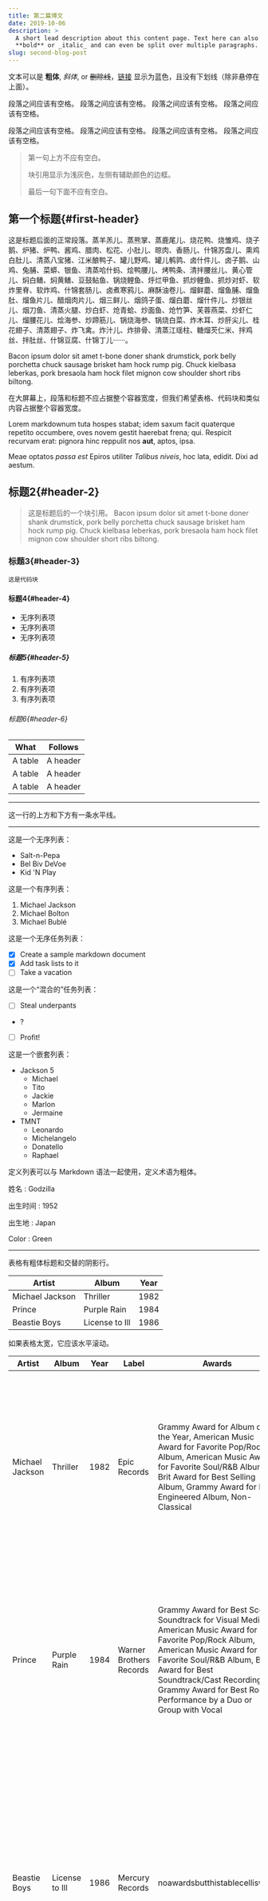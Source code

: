 ```yaml
---
title: 第二篇博文
date: 2019-10-06
description: >
  A short lead description about this content page. Text here can also be
  **bold** or _italic_ and can even be split over multiple paragraphs.
slug: second-blog-post
---
```


文本可以是 **粗体**, _斜体_, or ~~删除线~~，[链接](https://github.com) 显示为蓝色，且没有下划线（除非悬停在上面）。

段落之间应该有空格。 段落之间应该有空格。 段落之间应该有空格。 段落之间应该有空格。

段落之间应该有空格。 段落之间应该有空格。 段落之间应该有空格。 段落之间应该有空格。

> 第一句上方不应有空白。
>
> 块引用显示为浅灰色，左侧有辅助颜色的边框。
>
> 最后一句下面不应有空白。

## 第一个标题{#first-header}

这是标题后面的正常段落。蒸羊羔儿、蒸熊掌、蒸鹿尾儿、烧花鸭、烧雏鸡、烧子鹅、炉猪、炉鸭、酱鸡、腊肉、松花、小肚儿、晾肉、香肠儿、什锦苏盘儿、熏鸡白肚儿、清蒸八宝猪、江米酿鸭子、罐儿野鸡、罐儿鹌鹑、卤什件儿、卤子鹅、山鸡、兔脯、菜蟒、银鱼、清蒸哈什蚂、烩鸭腰儿、烤鸭条、清拌腰丝儿、黄心管儿、焖白鳝、焖黄鳝、豆鼓鲇鱼、锅烧鲤鱼、烀烂甲鱼、抓炒鲤鱼、抓炒对虾、软炸里脊、软炸鸡、什锦套肠儿、卤煮寒鸦儿、麻酥油卷儿、熘鲜蘑、熘鱼脯、熘鱼肚、熘鱼片儿、醋烟肉片儿、烟三鲜儿、烟鸽子蛋、熘白蘑、熘什件儿、炒银丝儿、烟刀鱼、清蒸火腿、炒白虾、炝青蛤、炒面鱼、炝竹笋、芙蓉燕菜、炒虾仁儿、熘腰花儿、烩海参、炒蹄筋儿、锅烧海参、锅烧白菜、炸木耳、炒肝尖儿、桂花翅子、清蒸翅子、炸飞禽。炸汁儿、炸排骨、清蒸江瑶柱、糖熘芡仁米、拌鸡丝、拌肚丝、什锦豆腐、什锦丁儿······。



Bacon ipsum dolor sit amet t-bone doner shank drumstick, pork belly porchetta chuck sausage brisket ham hock rump pig. Chuck kielbasa leberkas, pork bresaola ham hock filet mignon cow shoulder short ribs biltong.

在大屏幕上，段落和标题不应占据整个容器宽度，但我们希望表格、代码块和类似内容占据整个容器宽度。

Lorem markdownum tuta hospes stabat; idem saxum facit quaterque repetito
occumbere, oves novem gestit haerebat frena; qui. Respicit recurvam erat:
pignora hinc reppulit nos **aut**, aptos, ipsa.

Meae optatos *passa est* Epiros utiliter *Talibus niveis*, hoc lata, edidit.
Dixi ad aestum.

## 标题2{#header-2}

> 这是标题后的一个块引用。 Bacon ipsum dolor sit amet t-bone doner shank drumstick, pork belly porchetta chuck sausage brisket ham hock rump pig. Chuck kielbasa leberkas, pork bresaola ham hock filet mignon cow shoulder short ribs biltong.

### 标题3{#header-3}

```
这是代码块
```

#### 标题4{#header-4}

* 无序列表项
* 无序列表项
* 无序列表项

##### 标题5{#header-5}

1. 有序列表项
2. 有序列表项
3. 有序列表项

###### 标题6{#header-6}

| What      | Follows         |
|-----------|-----------------|
| A table   | A header        |
| A table   | A header        |
| A table   | A header        |

----------------

这一行的上方和下方有一条水平线。

----------------

这是一个无序列表：

* Salt-n-Pepa
* Bel Biv DeVoe
* Kid 'N Play

这是一个有序列表：

1. Michael Jackson
2. Michael Bolton
3. Michael Bublé

这是一个无序任务列表：

- [x] Create a sample markdown document
- [x] Add task lists to it
- [ ] Take a vacation

这是一个“混合的”任务列表：

- [ ] Steal underpants
- ?
- [ ] Profit!

这是一个嵌套列表：

* Jackson 5
  * Michael
  * Tito
  * Jackie
  * Marlon
  * Jermaine
* TMNT
  * Leonardo
  * Michelangelo
  * Donatello
  * Raphael

定义列表可以与 Markdown 语法一起使用，定义术语为粗体。

姓名
: Godzilla

出生时间
: 1952

出生地
: Japan

Color
: Green


----------------

表格有粗体标题和交替的阴影行。

| Artist            | Album           | Year |
|-------------------|-----------------|------|
| Michael Jackson   | Thriller        | 1982 |
| Prince            | Purple Rain     | 1984 |
| Beastie Boys      | License to Ill  | 1986 |

如果表格太宽，它应该水平滚动。

| Artist            | Album           | Year | Label       | Awards   | Songs     |
|-------------------|-----------------|------|-------------|----------|-----------|
| Michael Jackson   | Thriller        | 1982 | Epic Records | Grammy Award for Album of the Year, American Music Award for Favorite Pop/Rock Album, American Music Award for Favorite Soul/R&B Album, Brit Award for Best Selling Album, Grammy Award for Best Engineered Album, Non-Classical | Wanna Be Startin' Somethin', Baby Be Mine, The Girl Is Mine, Thriller, Beat It, Billie Jean, Human Nature, P.Y.T. (Pretty Young Thing), The Lady in My Life |
| Prince            | Purple Rain     | 1984 | Warner Brothers Records | Grammy Award for Best Score Soundtrack for Visual Media, American Music Award for Favorite Pop/Rock Album, American Music Award for Favorite Soul/R&B Album, Brit Award for Best Soundtrack/Cast Recording, Grammy Award for Best Rock Performance by a Duo or Group with Vocal | Let's Go Crazy, Take Me With U, The Beautiful Ones, Computer Blue, Darling Nikki, When Doves Cry, I Would Die 4 U, Baby I'm a Star, Purple Rain |
| Beastie Boys      | License to Ill  | 1986 | Mercury Records | noawardsbutthistablecelliswide | Rhymin & Stealin, The New Style, She's Crafty, Posse in Effect, Slow Ride, Girls, (You Gotta) Fight for Your Right, No Sleep Till Brooklyn, Paul Revere, Hold It Now, Hit It, Brass Monkey, Slow and Low, Time to Get Ill |

----------------

代码片段 `var foo = "bar";` 可以内联显示。

也可以像这样, `this should vertically align` ~~`with this`~~ ~~and this~~.

代码也可以显示在块元素中。

```
foo := "bar";
bar := "foo";
```

代码还可以使用语法高亮显示。

```go
func main() {
  input := `var foo = "bar";`

  lexer := lexers.Get("javascript")
  iterator, _ := lexer.Tokenise(nil, input)
  style := styles.Get("github")
  formatter := html.New(html.WithLineNumbers())

  var buff bytes.Buffer
  formatter.Format(&buff, style, iterator)

  fmt.Println(buff.String())
}
```

```
长的单行代码块不应换行。 如果它们太长，它们应该水平滚动。 这一行应该足够长来证明这一点。从前有座山，山上有座庙，庙里有个老和尚，老和尚在给小和尚讲故事，故事讲的是从前有座山，山上有座庙，庙里有个老和尚，老和尚在给小和尚讲故事······
```

表格单元格内的内联代码仍然应该是可区分的。

| Language    | Code               |
|-------------|--------------------|
| Javascript  | `var foo = "bar";` |
| Ruby        | `foo = "bar"{`      |

----------------

小图片应以其实际尺寸显示。

![](https://placekitten.com/g/300/200/)

大图片应缩小并适配内容容器。

![](https://placekitten.com/g/1200/800/)

## 组件{#components}

### 提示{#alerts}

{{< alert >}} 这是一个提示。{{< /alert >}}
{{< alert title="Note:" >}} 这是一个带标题的提示。{{< /alert >}}
{{< alert type="success" >}} 这是一个“successful”类型的提示。{{< /alert >}}
{{< alert type="warning" >}} 这是一个“warning”类型的提示！{{< /alert >}}
{{< alert type="warning" title="Warning!" >}} 这是一个带标题的“warning”类型的提示！{{< /alert >}}


## 调配{#sizing}

在此处添加一些部分以查看目录的外观。Bacon ipsum dolor sit amet t-bone doner shank drumstick, pork belly porchetta chuck sausage brisket ham hock rump pig. Chuck kielbasa leberkas, pork bresaola ham hock filet mignon cow shoulder short ribs biltong.

### 可用参数{#parameters-available}

Bacon ipsum dolor sit amet t-bone doner shank drumstick, pork belly porchetta chuck sausage brisket ham hock rump pig. Chuck kielbasa leberkas, pork bresaola ham hock filet mignon cow shoulder short ribs biltong.

### Using pixels{#using-pixels}

Bacon ipsum dolor sit amet t-bone doner shank drumstick, pork belly porchetta chuck sausage brisket ham hock rump pig. Chuck kielbasa leberkas, pork bresaola ham hock filet mignon cow shoulder short ribs biltong.

### Using rem{#using-rem}

Bacon ipsum dolor sit amet t-bone doner shank drumstick, pork belly porchetta chuck sausage brisket ham hock rump pig. Chuck kielbasa leberkas, pork bresaola ham hock filet mignon cow shoulder short ribs biltong.

## Memory{#memory}

Bacon ipsum dolor sit amet t-bone doner shank drumstick, pork belly porchetta chuck sausage brisket ham hock rump pig. Chuck kielbasa leberkas, pork bresaola ham hock filet mignon cow shoulder short ribs biltong.

### RAM to use{#ram-to-use}

Bacon ipsum dolor sit amet t-bone doner shank drumstick, pork belly porchetta chuck sausage brisket ham hock rump pig. Chuck kielbasa leberkas, pork bresaola ham hock filet mignon cow shoulder short ribs biltong.

### More is better{#more-is-better}

Bacon ipsum dolor sit amet t-bone doner shank drumstick, pork belly porchetta chuck sausage brisket ham hock rump pig. Chuck kielbasa leberkas, pork bresaola ham hock filet mignon cow shoulder short ribs biltong.

### Used RAM{#used-ram}

Bacon ipsum dolor sit amet t-bone doner shank drumstick, pork belly porchetta chuck sausage brisket ham hock rump pig. Chuck kielbasa leberkas, pork bresaola ham hock filet mignon cow shoulder short ribs biltong.



```
这是页面上的最后一个元素，下面不应有边距。
```